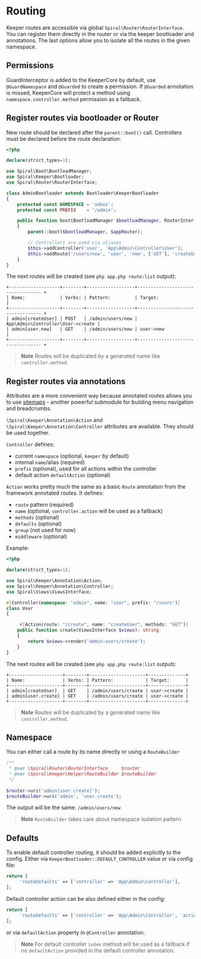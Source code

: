 # Routing

Keeper routes are accessible via global `Spiral\Router\RouterInterface`. You can register them directly in the router
or via the keeper bootloader and annotations. The last options allow you to isolate all the routes in the given namespace.

## Permissions

GuardInterceptor is added to the KeeperCore by default, use `@GuardNamespace` and `@Guarded` to create a permission.
If `@Guarded` annotation is missed, KeeperCore will protect a method using `namespace.controller.method` permission
as a fallback.

## Register routes via bootloader or Router

New route should be declared after the `parent::boot()` call. Controllers must be declared before the route declaration:

```php
<?php

declare(strict_types=1);

use Spiral\Boot\BootloadManager;
use Spiral\Keeper\Bootloader;
use Spiral\Router\RouterInterface;

class AdminBootloader extends Bootloader\KeeperBootloader
{
    protected const NAMESPACE = 'admin';
    protected const PREFIX    = '/admin';

    public function boot(BootloadManager $bootloadManager, RouterInterface $appRouter): void
    {
        parent::boot($bootloadManager, $appRouter);

        // Controllers are used via aliases
        $this->addController('user', 'App\Admin\Controller\User');
        $this->addRoute('/users/new', 'user', 'new', ['GET'], 'createUser');
    }
}
```

The next routes will be created (see `php app.php route:list` output):

```
+-------------------+--------+------------------+---------------------------------- +
| Name:             | Verbs: | Pattern:         | Target:                           |
+-------------------+--------+------------------+---------------------------------- +
| admin[createUser] | POST   | /admin/users/new | App\Admin\Controller\User->create |
| admin[user.new]   | GET    | /admin/users/new | user->new                         |
+-------------------+--------+------------------+---------------------------------- +
```

> **Note**
> Routes will be duplicated by a generated name like `controller.method`.

## Register routes via annotations

Attributes are a more convenient way because annotated routes allows you to use [sitemaps](/keeper/sitemap.md) - another
powerful submodule for building menu navigation and breadcrumbs.

`\Spiral\Keeper\Annotation\Action` and `\Spiral\Keeper\Annotation\Controller` attributes are available. They should be
used together.

`Controller` defines:

- current `namespace` (optional, `keeper` by default)
- internal `name`/alias (required)
- `prefix` (optional), used for all actions within the controller
- default action `defaultAction` (optional)

`Action` works pretty much the same as a basic `Route` annotation from the framework annotated routes. It defines:

- `route` pattern (required)
- `name` (optional, `controller.action` will be used as a fallback)
- `methods` (optional)
- `defaults` (optional)
- `group` (not used for now)
- `middleware` (optional)

Example:

```php
<?php

declare(strict_types=1);

use Spiral\Keeper\Annotation\Action;
use Spiral\Keeper\Annotation\Controller;
use Spiral\Views\ViewsInterface;

#[Controller(namespace: "admin", name: "user", prefix: "/users")]
class User
{

     #[Action(route: "/create", name: "createUser", methods: "GET")]
    public function create(ViewsInterface $views): string
    {
        return $views->render('admin:users/create');
    }
}
``` 

The next routes will be created (see `php app.php route:list` output):

```
+--------------------+--------+---------------------+--------------+
| Name:              | Verbs: | Pattern:            | Target:      |
+--------------------+--------+---------------------+--------------+
| admin[createUser]  | GET    | /admin/users/create | user->create |
| admin[user.create] | GET    | /admin/users/create | user->create |
+--------------------+--------+---------------------+--------------+
```

> **Note**
> Routes will be duplicated by a generated name like `controller.method`.

## Namespace

You can either call a route by its name directly or using a `RouteBuilder`

```php
/**
 * @var \Spiral\Router\RouterInterface     $router 
 * @var \Spiral\Keeper\Helper\RouteBuilder $routeBuilder
 */
 
$router->uri('admin[user.create]');
$routeBuilder->uri('admin', 'user.create');
```

The output will be the same: `/admin/users/new`

> **Note**
> `RouteBuilder` takes care about namespace isolation pattern.

## Defaults

To enable default controller routing, it should be added explicitly to the config.
Either via `KeeperBootloader::DEFAULT_CONTROLLER` value or via config file:

```php
return [
     'routeDefaults' => ['controller' => 'App\Admin\Controller'],
];
```

Default controller action can be also defined either in the config:

```php
return [
     'routeDefaults' => ['controller' => 'App\Admin\Controller', 'action' => 'list'],
];
```

or via `defaultAction` property in `@Controller` annotation.

> **Note**
> For default controller `index` method will be used as a fallback if no `defaultAction` provided in the default
> controller annotation.
